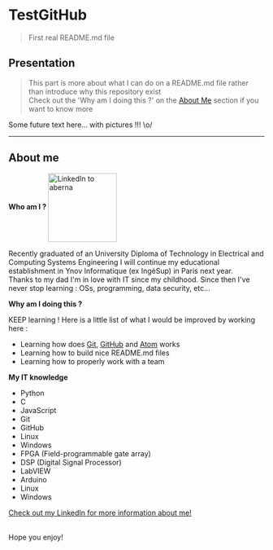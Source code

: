 # TestGitHub

> First real README.md file


## Presentation

> This part is more about what I can do on a README.md file rather than introduce why this repository exist <br>
> Check out the 'Why am I doing this ?' on the [About Me](#about-me) section if you want to know more

Some future text here... with pictures !!! \o/

<hr>


## About me

**Who am I ?**
<a href="https://linkedin.com/in/aberna/"><img src="https://avatars2.githubusercontent.com/u/65243261?s=460&u=52fefb17eb8829b3ea194ae09332189a8f0d998f&v=4" title="LinkedIn" width="135" height="135" alt="LinkedIn to aberna" style="vertical-align:middle"></a>

Recently graduated of an University Diploma of Technology in Electrical and Computing Systems Engineering I will continue my educational establishment in Ynov Informatique (ex IngéSup) in Paris next year.
<br>
Thanks to my dad I'm in love with IT since my childhood. Since then I've never stop learning : OSs, programming, data security, etc...

**Why am I doing this ?**

KEEP learning ! Here is a little list of what I would be improved by working here :
- Learning how does <a href="https://git-scm.com/" target="_blank">Git</a>, <a href="https://github.com/" target="_blank">GitHub</a> and <a href="https://atom.io/" target="_blank">Atom</a> works
- Learning how to build nice README.md files
- Learning how to properly work with a team

**My IT knowledge**

- Python
- C
- JavaScript
- Git
- GitHub
- Linux
- Windows
- FPGA (Field-programmable gate array)
- DSP (Digital Signal Processor)
- LabVIEW
- Arduino
- Linux
- Windows

<a href="https://linkedin.com/in/aberna/" target="_blank">Check out my LinkedIn for more information about me!</a>

<br>
Hope you enjoy!
